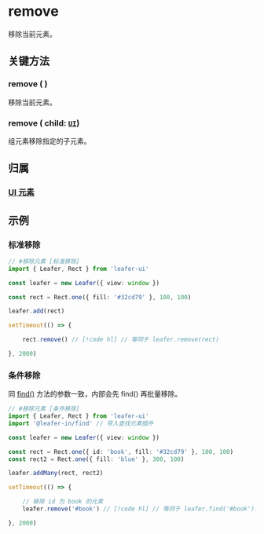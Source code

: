 # remove

移除当前元素。

## 关键方法

### remove ( )

移除当前元素。

### remove ( child: [`UI`](/reference/display/UI.md))

组元素移除指定的子元素。

## 归属

### [UI 元素](/reference/display/UI.md)

## 示例

### 标准移除

```ts
// #移除元素 [标准移除]
import { Leafer, Rect } from 'leafer-ui'

const leafer = new Leafer({ view: window })

const rect = Rect.one({ fill: '#32cd79' }, 100, 100)

leafer.add(rect)

setTimeout(() => {

    rect.remove() // [!code hl] // 等同于 leafer.remove(rect)

}, 2000)

```

### 条件移除

同 [find()](/reference/UI/find.md) 方法的参数一致，内部会先 find() 再批量移除。

```ts
// #移除元素 [条件移除]
import { Leafer, Rect } from 'leafer-ui'
import '@leafer-in/find' // 导入查找元素插件

const leafer = new Leafer({ view: window })

const rect = Rect.one({ id: 'book', fill: '#32cd79' }, 100, 100)
const rect2 = Rect.one({ fill: 'blue' }, 300, 100)

leafer.addMany(rect, rect2)

setTimeout(() => {

    // 移除 id 为 book 的元素
    leafer.remove('#book') // [!code hl] // 等同于 leafer.find('#book').forEach(item => item.remove())

}, 2000)

```
